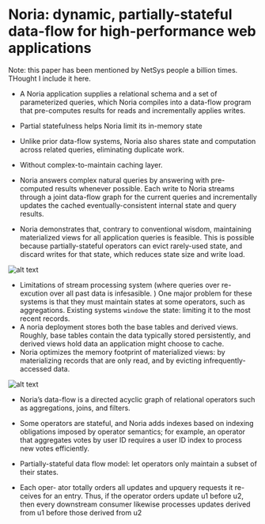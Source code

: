 # Noria: dynamic, partially-stateful data-flow for high-performance web applications

Note: this paper has been mentioned by NetSys people a billion times. THought I include it here.

- A Noria application supplies a relational schema and a set of parameterized queries, which Noria compiles into a data-flow program that pre-computes results for reads and incrementally applies writes. 
- Partial statefulness helps Noria limit its in-memory state
- Unlike prior data-flow systems, Noria also shares state and computation across related queries, eliminating duplicate work.
- Without complex-to-maintain caching layer. 

- Noria answers complex natural queries by answering with pre-computed results whenever possible. Each write to Noria streams through a joint data-flow graph for the current queries and incrementally updates the cached eventually-consistent internal state and query results.
- Noria demonstrates that, contrary to conventional wisdom, maintaining materialized views for all application queries is feasible. This is possible because partially-stateful operators can evict rarely-used state, and discard writes for that state, which reduces state size and write load.

![alt text](image-1.png)

- Limitations of stream processing system (where queries over re-excution over all past data is infesasible. ) One major problem for these systems is that they must maintain states at some operators, such as aggregations. Existing systems `windowe` the state: limiting it to the most recent records. 
- A noria deployment stores both the base tables and derived views. Roughly, base tables contain the data typically stored persistently, and derived views hold data an application might choose to cache.
- Noria optimizes the memory footprint of materialized views: by materializing records that are only read, and by evicting infrequently-accessed data. 

![alt text](image-2.png)

- Noria’s data-flow is a directed acyclic graph of relational operators such as aggregations, joins, and filters.

- Some operators are stateful, and Noria adds indexes based on indexing obligations imposed by operator semantics; for example, an operator that aggregates votes by user ID requires a user ID index to process new votes efficiently.

- Partially-stateful data flow model: let operators only maintain a subset of their states. 

- Each oper- ator totally orders all updates and upquery requests it re- ceives for an entry. Thus, if the operator orders update u1 before u2, then every downstream consumer likewise processes updates derived from u1 before those derived from u2